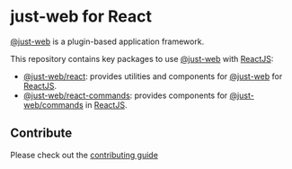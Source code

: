 # just-web for React

[@just-web] is a plugin-based application framework.

This repository contains key packages to use [@just-web] with [ReactJS]:

- [@just-web/react]: provides utilities and components for [@just-web] for [ReactJS].
- [@just-web/react-commands]: provides components for [@just-web/commands] in [ReactJS].

## Contribute

Please check out the [contributing guide](./github/CONTRIBUTING.md)

[@just-web]: https://github.com/justland/just-web
[@just-web/commands]: https://github.com/justland/just-web/tree/main/plugins/commands
[@just-web/react-commands]: https://github.com/justland/just-web/tree/main/components/react-commands
[@just-web/react]: https://github.com/justland/just-web/tree/main/libraries/react
[ReactJS]: https://reactjs.org/
